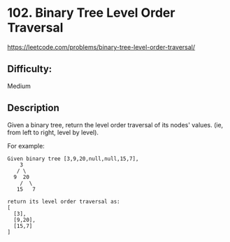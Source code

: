 # 102. Binary Tree Level Order Traversal

https://leetcode.com/problems/binary-tree-level-order-traversal/

## Difficulty:

Medium

## Description

Given a binary tree, return the level order traversal of its nodes' values. 
(ie, from left to right, level by level).

For example:
```
Given binary tree [3,9,20,null,null,15,7],
    3
   / \
  9  20
    /  \
   15   7

return its level order traversal as:
[
  [3],
  [9,20],
  [15,7]
]
```
